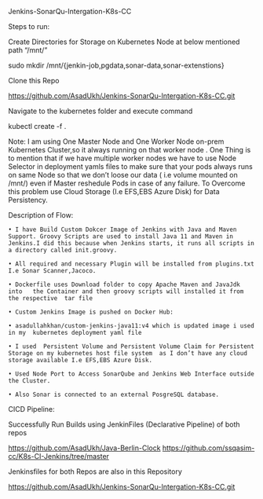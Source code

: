 Jenkins-SonarQu-Intergation-K8s-CC

Steps to run:

Create Directories for Storage on Kubernetes Node at below mentioned path 
“/mnt/”

sudo mkdir /mnt/{jenkin-job,pgdata,sonar-data,sonar-extenstions}


Clone this Repo 

https://github.com/AsadUkh/Jenkins-SonarQu-Intergation-K8s-CC.git


Navigate to the kubernetes folder and execute command 

kubectl create -f .


Note:
I am using One Master Node and One Worker Node on-prem Kubernetes Cluster,so it always running on that worker node . One Thing is to mention that if we have multiple worker nodes we have to use  Node Selector in deployment yamls files to make sure that your pods always runs on same Node so that we don’t loose our data ( i.e volume mounted on /mnt/) even if Master reshedule Pods in case of any failure.
To Overcome this problem use Cloud Storage (I.e EFS,EBS Azure Disk)  for Data Persistency.



Description of Flow:

    • I have Build Custom Dokcer Image of Jenkins with Java and Maven Support. Groovy Scripts are used to install Java 11 and Maven in Jenkins.I did this because when Jenkins starts, it runs all scripts in a directory called init.groovy.
      
    • All required and necessary Plugin will be installed from plugins.txt I.e Sonar Scanner,Jacoco.
      
    • Dockerfile uses Download folder to copy Apache Maven and JavaJdk into   the Container and then groovy scripts will installed it from the respective  tar file 
      
    • Custom Jenkins Image is pushed on Docker Hub:
      
    • asadullahkhan/custom-jenkins-java11:v4 which is updated image i used in my  kubernetes deployment yaml file
      
    • I used  Persistent Volume and Persistent Volume Claim for Persistent Storage on my kubernetes host file system  as I don’t have any cloud storage available I.e EFS,EBS Azure Disk. 

    • Used Node Port to Access SonarQube and Jenkins Web Interface outside the Cluster. 
      
    • Also Sonar is connected to an external PosgreSQL database.


CICD Pipeline:

Successfully Run Builds using JenkinFiles (Declarative Pipeline) of both repos

https://github.com/AsadUkh/Java-Berlin-Clock
https://github.com/ssqasim-cc/K8s-CI-Jenkins/tree/master

Jenkinsfiles for both Repos are also in this Repository

https://github.com/AsadUkh/Jenkins-SonarQu-Intergation-K8s-CC.git






 
